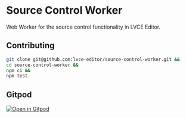 # Source Control Worker

Web Worker for the source control functionality in LVCE Editor.

## Contributing

```sh
git clone git@github.com:lvce-editor/source-control-worker.git &&
cd source-control-worker &&
npm ci &&
npm test
```

## Gitpod

[![Open in Gitpod](https://gitpod.io/button/open-in-gitpod.svg)](https://gitpod.io/#https://github.com/lvce-editor/source-control-worker)
